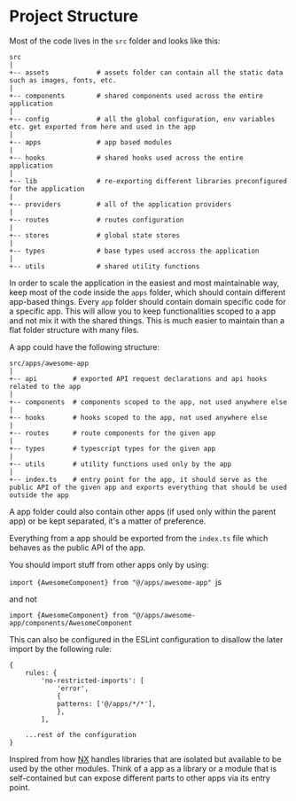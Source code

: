 # Project Structure

Most of the code lives in the `src` folder and looks like this:

```
src
|
+-- assets            # assets folder can contain all the static data such as images, fonts, etc.
|
+-- components        # shared components used across the entire application
|
+-- config            # all the global configuration, env variables etc. get exported from here and used in the app
|
+-- apps              # app based modules
|
+-- hooks             # shared hooks used across the entire application
|
+-- lib               # re-exporting different libraries preconfigured for the application
|
+-- providers         # all of the application providers
|
+-- routes            # routes configuration
|
+-- stores            # global state stores
|
+-- types             # base types used accross the application
|
+-- utils             # shared utility functions
```

In order to scale the application in the easiest and most maintainable way, keep most of the code inside the `apps` folder, which should contain different app-based things. Every `app` folder should contain domain specific code for a specific app. This will allow you to keep functionalities scoped to a app and not mix it with the shared things. This is much easier to maintain than a flat folder structure with many files.

A app could have the following structure:

```
src/apps/awesome-app
|
+-- api         # exported API request declarations and api hooks related to the app
|
+-- components  # components scoped to the app, not used anywhere else
|
+-- hooks       # hooks scoped to the app, not used anywhere else
|
+-- routes      # route components for the given app
|
+-- types       # typescript types for the given app
|
+-- utils       # utility functions used only by the app
|
+-- index.ts    # entry point for the app, it should serve as the public API of the given app and exports everything that should be used outside the app
```

A app folder could also contain other apps (if used only within the parent app) or be kept separated, it's a matter of preference.

Everything from a app should be exported from the `index.ts` file which behaves as the public API of the app.

You should import stuff from other apps only by using:

`import {AwesomeComponent} from "@/apps/awesome-app" `js

and not

`import {AwesomeComponent} from "@/apps/awesome-app/components/AwesomeComponent`

This can also be configured in the ESLint configuration to disallow the later import by the following rule:

```
{
    rules: {
        'no-restricted-imports': [
            'error',
            {
            patterns: ['@/apps/*/*'],
            },
        ],

    ...rest of the configuration
}
```

Inspired from how [NX](https://nx.dev/) handles libraries that are isolated but available to be used by the other modules. Think of a app as a library or a module that is self-contained but can expose different parts to other apps via its entry point.